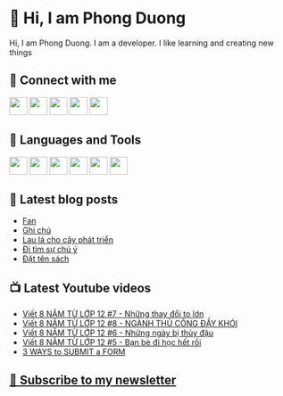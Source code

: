 # 👋 Hi, I am Phong Duong

Hi, I am Phong Duong. I am a developer. I like learning and creating new things

## 🔗 Connect with me
[<img height="32" width="32" src="https://cdn.jsdelivr.net/npm/simple-icons@v3/icons/youtube.svg" />](https://www.youtube.com/channel/UCXykqt3V2-9bYXKWZRcH0rA)
[<img height="32" width="32" src="https://cdn.jsdelivr.net/npm/simple-icons@v3/icons/instagram.svg" />](https://www.instagram.com/phongduonglh)
[<img height="32" width="32" src="https://cdn.jsdelivr.net/npm/simple-icons@v3/icons/twitter.svg" />](https://twitter.com/phongduonglh)
[<img height="32" width="32" src="https://cdn.jsdelivr.net/npm/simple-icons@v3/icons/facebook.svg" />](https://www.facebook.com/phongduonglh)
[<img height="32" width="32" src="https://cdn.jsdelivr.net/npm/simple-icons@v3/icons/linkedin.svg" />](https://www.linkedin.com/in/phongduonglh)

## 🧰 Languages and Tools

[<img height="32" width="32" src="https://cdn.jsdelivr.net/npm/simple-icons@v3/icons/javascript.svg" />](javascript)
[<img height="32" width="32" src="https://cdn.jsdelivr.net/npm/simple-icons@v3/icons/html5.svg" />](html5)
[<img height="32" width="32" src="https://cdn.jsdelivr.net/npm/simple-icons@v3/icons/css3.svg" />](css3)
[<img height="32" width="32" src="https://cdn.jsdelivr.net/npm/simple-icons@v3/icons/node-dot-js.svg" />](nodejs)
[<img height="32" width="32" src="https://cdn.jsdelivr.net/npm/simple-icons@v3/icons/react.svg" />](react)
[<img height="32" width="32" src="https://cdn.jsdelivr.net/npm/simple-icons@v3/icons/vue-dot-js.svg" />](vue)

## 📝 Latest blog posts

<!-- BLOG-POST-LIST:START -->
- [Fan](https://phongduong.dev/blog/2021/04/fan/)
- [Ghi chú](https://phongduong.dev/blog/2021/04/ghi-chu/)
- [Lau lá cho cây phát triển](https://phongduong.dev/blog/2021/04/lau-la-cho-cay-phat-trien/)
- [Đi tìm sự chú ý](https://phongduong.dev/blog/2021/04/di-tim-su-chu-y/)
- [Đặt tên sách](https://phongduong.dev/blog/2021/04/dat-ten-sach/)
<!-- BLOG-POST-LIST:END -->

## 📺 Latest Youtube videos

<!-- YOUTUBE-VIDEO-LIST:START -->
- [Viết 8 NĂM TỪ LỚP 12 #7 - Những thay đổi to lớn](https://www.youtube.com/watch?v=b4NfU0ObMiw)
- [Viết 8 NĂM TỪ LỚP 12 #8 - NGÀNH THỦ CÔNG ĐẦY KHÓI](https://www.youtube.com/watch?v=663LxoDrLHE)
- [Viết 8 NĂM TỪ LỚP 12 #6 - Những ngày bị thủy đậu](https://www.youtube.com/watch?v=fRSKUJ-uulc)
- [Viết 8 NĂM TỪ LỚP 12 #5 - Bạn bè đi học hết rồi](https://www.youtube.com/watch?v=sfDHZkTomzI)
- [3 WAYS to SUBMIT a FORM](https://www.youtube.com/watch?v=DRHIsTEOvE0)
<!-- YOUTUBE-VIDEO-LIST:END -->

## [💌 Subscribe to my newsletter](https://koogio.substack.com/)
